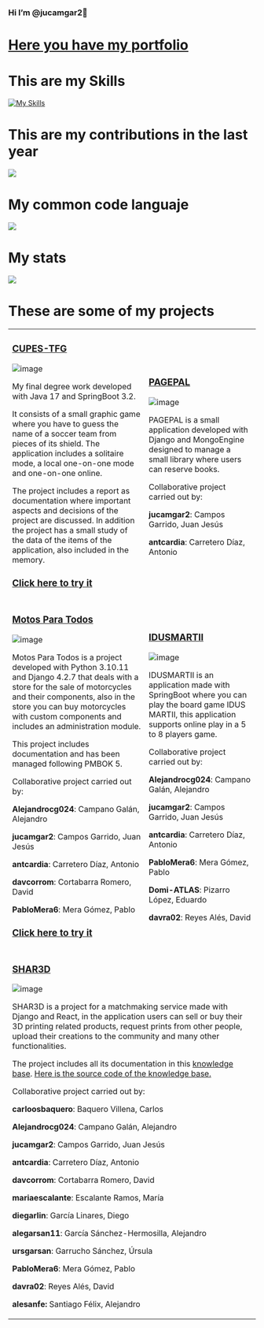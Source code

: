 ### Hi I’m @jucamgar2👋

# [Here you have my portfolio](https://jucamgar2-portfolio.vercel.app/)

# This are my Skills
[![My Skills](https://skillicons.dev/icons?i=java,spring,py,django,js,react,html,css,docker,git,jenkins,linux,mongodb,mysql,nodejs,octave,postgres,aws,sklearn,tensorflow)](https://skillicons.dev)

# This are my contributions in the last year

![](http://github-profile-summary-cards.vercel.app/api/cards/profile-details?username=jucamgar2&theme=default)

# My common code languaje

![](http://github-profile-summary-cards.vercel.app/api/cards/most-commit-language?username=jucamgar2&theme=default)

# My stats

![](http://github-profile-summary-cards.vercel.app/api/cards/stats?username=jucamgar2&theme=default)

# These are some of my projects

<table>
  <tr>
    <td>

### [CUPES-TFG](https://github.com/jucamgar2/CUPES-TFG)

![image](https://github.com/jucamgar2/jucamgar2/assets/72499336/bccda608-358c-4253-aee5-13f26fbd156a)

My final degree work developed with Java 17 and SpringBoot 3.2.

It consists of a small graphic game where you have to guess the name of a soccer team from pieces of its shield. The application includes a solitaire mode, a local one-on-one mode and one-on-one online.

The project includes a report as documentation where important aspects and decisions of the project are discussed. In addition the project has a small study of the data of the items of the application, also included in the memory.

### [Click here to try it](http://cupes.es)

</td>
<td>

### [PAGEPAL](https://github.com/jucamgar2/PAGEPAL)

![image](https://github.com/jucamgar2/jucamgar2/assets/72499336/d90435e4-a819-4255-ac66-8674f8d91872)

PAGEPAL is a small application developed with Django and MongoEngine designed to manage a small library where users can reserve books.

Collaborative project carried out by:

**jucamgar2**: Campos Garrido, Juan Jesús

**antcardia**: Carretero Díaz, Antonio

</td>
  </tr>
  <tr>
    <td>

### [Motos Para Todos](https://github.com/jucamgar2/MotosParaTodos)

![image](https://github.com/jucamgar2/jucamgar2/assets/72499336/b84d464d-d843-4c47-b27d-aa3ba471eb54)

Motos Para Todos is a project developed with Python 3.10.11 and Django 4.2.7 that deals with a store for the sale of motorcycles and their components, also in the store you can buy motorcycles with custom components and includes an administration module.

This project includes documentation and has been managed following PMBOK 5.

Collaborative project carried out by:

**Alejandrocg024**: Campano Galán, Alejandro

**jucamgar2**: Campos Garrido, Juan Jesús

**antcardia**: Carretero Díaz, Antonio

**davcorrom**: Cortabarra Romero, David

**PabloMera6**: Mera Gómez, Pablo

### [Click here to try it](https://alecamgal1.pythonanywhere.com/)

</td>
<td>

### [IDUSMARTII](https://github.com/jucamgar2/IDUSMARTII)

![image](https://github.com/jucamgar2/jucamgar2/assets/72499336/6649ca7f-51fb-4345-98ed-3478303ec8c5)

IDUSMARTII is an application made with SpringBoot where you can play the board game IDUS MARTII, this application supports online play in a 5 to 8 players game.

Collaborative project carried out by:

**Alejandrocg024**: Campano Galán, Alejandro

**jucamgar2**: Campos Garrido, Juan Jesús

**antcardia**: Carretero Díaz, Antonio

**PabloMera6**: Mera Gómez, Pablo

**Domi-ATLAS**: Pizarro López, Eduardo

**davra02**: Reyes Alés, David

</td>

  </tr>
  <tr>
  <td colspan="2">

### [SHAR3D](https://github.com/jucamgar2/SHAR3D)

![image](https://github.com/jucamgar2/jucamgar2/assets/72499336/1251d6bb-7a36-4f4f-b433-d54cfe447c8d)

SHAR3D is a project for a matchmaking service made with Django and React, in the application users can sell or buy their 3D printing related products, request prints from other people, upload their creations to the community and many other functionalities.

The project includes all its documentation in this [knowledge base](https://knowledge-base-orpin.vercel.app/). [Here is the source code of the knowledge base.](https://github.com/G12-ISPP/Knowledge-base)

Collaborative project carried out by:

**carloosbaquero**: Baquero Villena, Carlos

**Alejandrocg024**: Campano Galán, Alejandro

**jucamgar2**: Campos Garrido, Juan Jesús

**antcardia**: Carretero Díaz, Antonio

**davcorrom**: Cortabarra Romero, David

**mariaescalante**: Escalante Ramos, María

**diegarlin**: García Linares, Diego

**alegarsan11**: García Sánchez-Hermosilla, Alejandro

**ursgarsan**: Garrucho Sánchez, Úrsula

**PabloMera6**: Mera Gómez, Pablo

**davra02**: Reyes Alés, David

**alesanfe:** Santiago Félix, Alejandro

</td>
    

  </tr>
</table>
